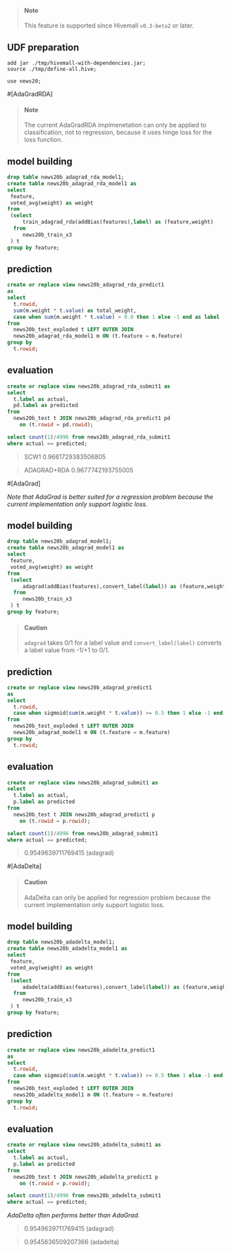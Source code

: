 <!--
  Licensed to the Apache Software Foundation (ASF) under one
  or more contributor license agreements.  See the NOTICE file
  distributed with this work for additional information
  regarding copyright ownership.  The ASF licenses this file
  to you under the Apache License, Version 2.0 (the
  "License"); you may not use this file except in compliance
  with the License.  You may obtain a copy of the License at

    http://www.apache.org/licenses/LICENSE-2.0

  Unless required by applicable law or agreed to in writing,
  software distributed under the License is distributed on an
  "AS IS" BASIS, WITHOUT WARRANTIES OR CONDITIONS OF ANY
  KIND, either express or implied.  See the License for the
  specific language governing permissions and limitations
  under the License.
-->

<!-- toc -->

> #### Note
> This feature is supported since Hivemall `v0.3-beta2` or later.

## UDF preparation

```
add jar ./tmp/hivemall-with-dependencies.jar;
source ./tmp/define-all.hive;

use news20;
```

#[AdaGradRDA]

> #### Note
> The current AdaGradRDA implmenetation can only be applied to classification, not to regression, because it uses hinge loss for the loss function.

## model building
```sql
drop table news20b_adagrad_rda_model1;
create table news20b_adagrad_rda_model1 as
select 
 feature,
 voted_avg(weight) as weight
from 
 (select 
     train_adagrad_rda(addBias(features),label) as (feature,weight)
  from 
     news20b_train_x3
 ) t 
group by feature;
```

## prediction
```sql
create or replace view news20b_adagrad_rda_predict1 
as
select
  t.rowid, 
  sum(m.weight * t.value) as total_weight,
  case when sum(m.weight * t.value) > 0.0 then 1 else -1 end as label
from 
  news20b_test_exploded t LEFT OUTER JOIN
  news20b_adagrad_rda_model1 m ON (t.feature = m.feature)
group by
  t.rowid;
```

## evaluation
```sql
create or replace view news20b_adagrad_rda_submit1 as
select 
  t.label as actual, 
  pd.label as predicted
from 
  news20b_test t JOIN news20b_adagrad_rda_predict1 pd 
    on (t.rowid = pd.rowid);
```

```sql
select count(1)/4996 from news20b_adagrad_rda_submit1 
where actual == predicted;
```
> SCW1 0.9661729383506805 

> ADAGRAD+RDA 0.9677742193755005

#[AdaGrad]

_Note that AdaGrad is better suited for a regression problem because the current implementation only support logistic loss._

## model building
```sql
drop table news20b_adagrad_model1;
create table news20b_adagrad_model1 as
select 
 feature,
 voted_avg(weight) as weight
from 
 (select 
     adagrad(addBias(features),convert_label(label)) as (feature,weight)
  from 
     news20b_train_x3
 ) t 
group by feature;
```

> #### Caution
> `adagrad` takes 0/1 for a label value and `convert_label(label)` converts a label value from -1/+1 to 0/1.

## prediction
```sql
create or replace view news20b_adagrad_predict1 
as
select
  t.rowid, 
  case when sigmoid(sum(m.weight * t.value)) >= 0.5 then 1 else -1 end as label
from 
  news20b_test_exploded t LEFT OUTER JOIN
  news20b_adagrad_model1 m ON (t.feature = m.feature)
group by
  t.rowid;
```

## evaluation
```sql
create or replace view news20b_adagrad_submit1 as
select 
  t.label as actual, 
  p.label as predicted
from 
  news20b_test t JOIN news20b_adagrad_predict1 p
    on (t.rowid = p.rowid);
```

```sql
select count(1)/4996 from news20b_adagrad_submit1 
where actual == predicted;
```
> 0.9549639711769415 (adagrad)

#[AdaDelta]

> #### Caution
> AdaDelta can only be applied for regression problem because the current implementation only support logistic loss.

## model building
```sql
drop table news20b_adadelta_model1;
create table news20b_adadelta_model1 as
select 
 feature,
 voted_avg(weight) as weight
from 
 (select 
     adadelta(addBias(features),convert_label(label)) as (feature,weight)
  from 
     news20b_train_x3
 ) t 
group by feature;
```

## prediction
```sql
create or replace view news20b_adadelta_predict1 
as
select
  t.rowid, 
  case when sigmoid(sum(m.weight * t.value)) >= 0.5 then 1 else -1 end as label
from 
  news20b_test_exploded t LEFT OUTER JOIN
  news20b_adadelta_model1 m ON (t.feature = m.feature)
group by
  t.rowid;
```

## evaluation
```sql
create or replace view news20b_adadelta_submit1 as
select 
  t.label as actual, 
  p.label as predicted
from 
  news20b_test t JOIN news20b_adadelta_predict1 p
    on (t.rowid = p.rowid);
```



```sql
select count(1)/4996 from news20b_adadelta_submit1 
where actual == predicted;
```

_AdaDelta often performs better than AdaGrad._

> 0.9549639711769415 (adagrad)

> 0.9545636509207366 (adadelta)
